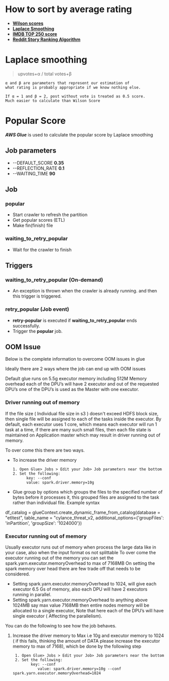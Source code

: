 # How to sort by average rating
 - **[Wilson scores](http://www.evanmiller.org/how-not-to-sort-by-average-rating.html)**
 - **[Laplace Smoothing](https://planspace.org/2014/08/17/how-to-sort-by-average-rating/)**
 - **[IMDB TOP 250 score](https://help.imdb.com/?ref_=helphdr_helphome)**
 - **[Reddit Story Ranking Algorithm](https://medium.com/hacking-and-gonzo/how-reddit-ranking-algorithms-work-ef111e33d0d9)**

# Laplace smoothing
> upvotes+α  / total votes+β

```
α and β are parameters that represent our estimation of
what rating is probably appropriate if we know nothing else.

If α = 1 and β = 2, post without vote is treated as 0.5 score.
Much easier to calculate than Wilson Score
```

# Popular Score
***AWS Glue*** is used to calculate the popular score by Laplace smoothing

## Job parameters
- --DEFAULT_SCORE   **0.35**<br>
- --REFLECTION_RATE **0.1** <br>
- --WAITING_TIME    **90**

## Job
### popular
- Start crawler to refresh the partition
- Get popular scores (ETL)
- Make fin(finish) file 

### waiting_to_retry_popular
 - Wait for the crawler to finish

## Triggers
### waiting_to_retry_popular (On-demand)
 - An exception is thrown when the crawler is already running. and then this trigger is triggered.

### retry_popular (Job event)
 - **retry-popular** is executed if **waiting_to_retry_popular** ends successfully.
 - Trigger the **popular** job.

## OOM Issue
Below is the complete information to overcome OOM issues in glue

Ideally there are 2 ways where the job can end up with OOM issues

Default glue runs on 5.5g executor memory including 512M Memory overhead each of the DPU’s will have 2 executor and out of the requested DPU’s one of the DPU’s is used as the Master with one executor.

### Driver running out of memory

If the file size ( Individual file size in s3  ) doesn't exceed HDFS block size, then  single file will be assigned to each of the tasks inside the executor. By default, each executor uses 1 core, which means each executor will run 1 task at a time, if there are many such small files, then each file state is maintained on Application master which may result in driver running out of memory.

To over come this there are two ways.

- To increase the driver memory

      1. Open Glue> Jobs > Edit your Job> Job parameters near the bottom
      2. Set the following:
            key: --conf
            value: spark.driver.memory=10g

- Glue group by options  which groups the files to the specified number of bytes  before it processes it, this grouped files are assigned to the task rather than individual file.
Example syntax

df_catalog = glueContext.create_dynamic_frame_from_catalog(database = "etltest", table_name = "cylance_threat_v2, additional_options={'groupFiles': 'inPartition', 'groupSize': '1024000'})

### Executor running out of memory

Usually executor runs out of memory when process the large data like in your case, also when the input format os not splittable 
To over come the executor running out of the memory you can set the spark.yarn.executor.memoryOverhead to max of 7168MB
On setting the spark memory over head there are few trade off that needs to be considered.

* Setting spark.yarn.executor.memoryOverhead to 1024, will give each executor 6.5 Gs of memory, also each DPU will have 2 executors running in parallel.
* Setting spark.yarn.executor.memoryOverhead to anything above 1024MB say max value 7168MB then entire nodes memory will be allocated to a single executor, Note that here each of the DPU’s will have single executor ( Affecting the parallelism).

You can do the following to see how the job behaves.

1. Increase the driver memory to Max i.e 10g and executor memory to 1024 ( if this fails, thinking the amount of DATA please increase the executor memory to max of 7168), which be done by the following step

    	1. Open Glue> Jobs > Edit your Job> Job parameters near the bottom
    	2. Set the following:
      		   key: --conf
		          value: spark.driver.memory=10g --conf spark.yarn.executor.memoryOverhead=1024